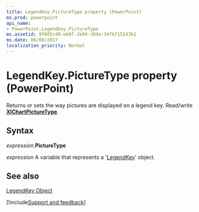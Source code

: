 ```yaml
---
title: LegendKey.PictureType property (PowerPoint)
ms.prod: powerpoint
api_name:
- PowerPoint.LegendKey.PictureType
ms.assetid: 9f605c49-eb0f-2e04-304a-34fbf15143b1
ms.date: 06/08/2017
localization_priority: Normal
---
```



# LegendKey.PictureType property (PowerPoint)

Returns or sets the way pictures are displayed on a legend key. Read/write  **[XlChartPictureType](PowerPoint.XlChartPictureType.md)**.


## Syntax

_expression_.**PictureType**

_expression_ A variable that represents a '[LegendKey](PowerPoint.LegendKey.md)' object.


## See also


[LegendKey Object](PowerPoint.LegendKey.md)

[!include[Support and feedback](~/includes/feedback-boilerplate.md)]